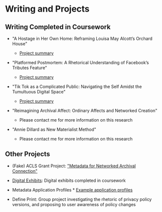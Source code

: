 # Writing and Projects 

## Writing Completed in Coursework 
* "A Hostage in Her Own Home: Reframing Louisa May Alcott’s Orchard House"
    * [Project summary](projects-and-work/project-samples/aHostageInHerOwnHome.md)

* "Platformed Postmortem: A Rhetorical Understanding of Facebook’s Tributes Feature"
    * [Project summary](projects-and-work/project-samples/platformedPostmortem.md)

* "Tik Tok as a Complicated Public: Navigating the Self Amidst the Tumultuous Digital Space"
    * [Project summary](projects-and-work/project-samples/tikTokAsPublic.md)

* "Reimagining Archival Affect: Ordinary Affects and Networked Creation"
    * Please contact me for more information on this research

* "Annie Dillard as New Materialist Method"
    * Please contact me for more information on this research

## Other Projects
* (Fake) ACLS Grant Project: ["Metadata for Networked Archival Connection"](projects-and-work/project-samples/ACLSGrant.md)

* [Digital Exhibits](digital-exhibits.md): Digital exhibits completed in coursework

* Metadata Application Profiles
      * [Example application profiles](projects-and-work/project-samples/metadataApplicationProfiles.md)

* Define Print: Group project investigating the rhetoric of privacy policy versions, and proposing to user awareness of policy changes
